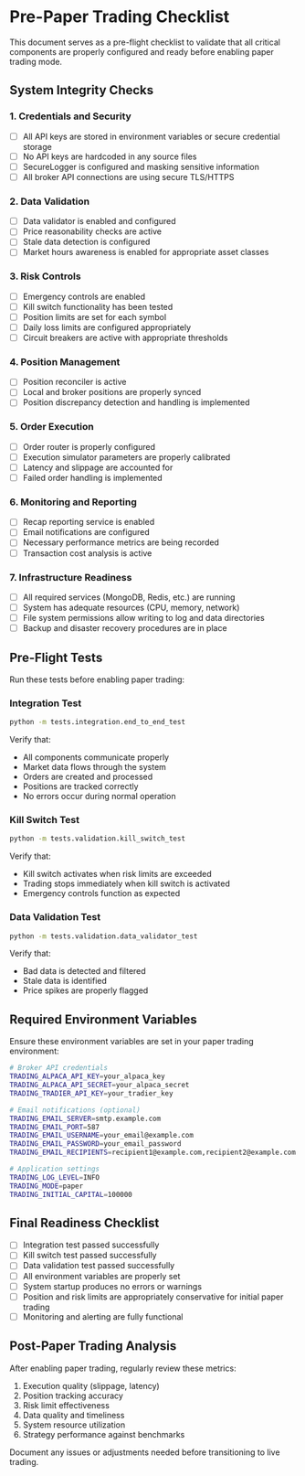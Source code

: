 # Pre-Paper Trading Checklist

This document serves as a pre-flight checklist to validate that all critical components are properly configured and ready before enabling paper trading mode.

## System Integrity Checks

### 1. Credentials and Security

- [ ] All API keys are stored in environment variables or secure credential storage
- [ ] No API keys are hardcoded in any source files
- [ ] SecureLogger is configured and masking sensitive information
- [ ] All broker API connections are using secure TLS/HTTPS

### 2. Data Validation

- [ ] Data validator is enabled and configured
- [ ] Price reasonability checks are active
- [ ] Stale data detection is configured
- [ ] Market hours awareness is enabled for appropriate asset classes

### 3. Risk Controls

- [ ] Emergency controls are enabled
- [ ] Kill switch functionality has been tested
- [ ] Position limits are set for each symbol
- [ ] Daily loss limits are configured appropriately
- [ ] Circuit breakers are active with appropriate thresholds

### 4. Position Management

- [ ] Position reconciler is active
- [ ] Local and broker positions are properly synced
- [ ] Position discrepancy detection and handling is implemented

### 5. Order Execution

- [ ] Order router is properly configured
- [ ] Execution simulator parameters are properly calibrated
- [ ] Latency and slippage are accounted for
- [ ] Failed order handling is implemented

### 6. Monitoring and Reporting

- [ ] Recap reporting service is enabled
- [ ] Email notifications are configured
- [ ] Necessary performance metrics are being recorded
- [ ] Transaction cost analysis is active

### 7. Infrastructure Readiness

- [ ] All required services (MongoDB, Redis, etc.) are running
- [ ] System has adequate resources (CPU, memory, network)
- [ ] File system permissions allow writing to log and data directories
- [ ] Backup and disaster recovery procedures are in place

## Pre-Flight Tests

Run these tests before enabling paper trading:

### Integration Test

```bash
python -m tests.integration.end_to_end_test
```

Verify that:

- All components communicate properly
- Market data flows through the system
- Orders are created and processed
- Positions are tracked correctly
- No errors occur during normal operation

### Kill Switch Test

```bash
python -m tests.validation.kill_switch_test
```

Verify that:

- Kill switch activates when risk limits are exceeded
- Trading stops immediately when kill switch is activated
- Emergency controls function as expected

### Data Validation Test

```bash
python -m tests.validation.data_validator_test
```

Verify that:

- Bad data is detected and filtered
- Stale data is identified
- Price spikes are properly flagged

## Required Environment Variables

Ensure these environment variables are set in your paper trading environment:

```bash
# Broker API credentials
TRADING_ALPACA_API_KEY=your_alpaca_key
TRADING_ALPACA_API_SECRET=your_alpaca_secret
TRADING_TRADIER_API_KEY=your_tradier_key

# Email notifications (optional)
TRADING_EMAIL_SERVER=smtp.example.com
TRADING_EMAIL_PORT=587
TRADING_EMAIL_USERNAME=your_email@example.com
TRADING_EMAIL_PASSWORD=your_email_password
TRADING_EMAIL_RECIPIENTS=recipient1@example.com,recipient2@example.com

# Application settings
TRADING_LOG_LEVEL=INFO
TRADING_MODE=paper
TRADING_INITIAL_CAPITAL=100000
```

## Final Readiness Checklist

- [ ] Integration test passed successfully
- [ ] Kill switch test passed successfully
- [ ] Data validation test passed successfully
- [ ] All environment variables are properly set
- [ ] System startup produces no errors or warnings
- [ ] Position and risk limits are appropriately conservative for initial paper trading
- [ ] Monitoring and alerting are fully functional

## Post-Paper Trading Analysis

After enabling paper trading, regularly review these metrics:

1. Execution quality (slippage, latency)
2. Position tracking accuracy
3. Risk limit effectiveness
4. Data quality and timeliness
5. System resource utilization
6. Strategy performance against benchmarks

Document any issues or adjustments needed before transitioning to live trading.
